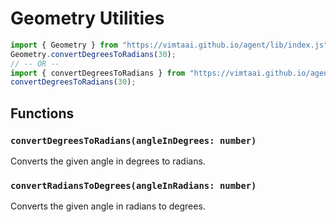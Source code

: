 # Geometry Utilities

```js
import { Geometry } from "https://vimtaai.github.io/agent/lib/index.js"
Geometry.convertDegreesToRadians(30);
// -- OR --
import { convertDegreesToRadians } from "https://vimtaai.github.io/agent/lib/utils.js";
convertDegreesToRadians(30);
```

## Functions

### `convertDegreesToRadians(angleInDegrees: number)`

Converts the given angle in degrees to radians.

### `convertRadiansToDegrees(angleInRadians: number)`

Converts the given angle in radians to degrees.
